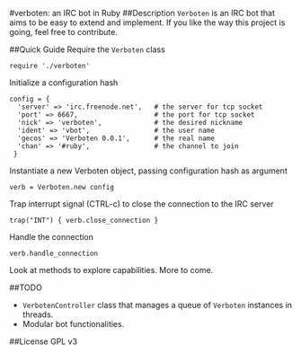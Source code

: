 #verboten: an IRC bot in Ruby
##Description
`Verboten` is an IRC bot that aims to be easy to extend and implement. If you like the way this project is going, feel free to contribute.

##Quick Guide
Require the `Verboten` class
```
require './verboten'
```
Initialize a configuration hash
```
config = {
  'server' => 'irc.freenode.net',   # the server for tcp socket
  'port' => 6667,                   # the port for tcp socket
  'nick' => 'verboten',             # the desired nickname
  'ident' => 'vbot',                # the user name
  'gecos' => 'Verboten 0.0.1',      # the real name
  'chan' => '#ruby',                # the channel to join
 }
```
Instantiate a new Verboten object, passing configuration hash as argument
```
verb = Verboten.new config
```
Trap interrupt signal (CTRL-c) to close the connection to the IRC server
```
trap("INT") { verb.close_connection }
```
Handle the connection
```
verb.handle_connection
```
Look at methods to explore capabilities. More to come.


##TODO
* `VerbotenController` class that manages a queue of `Verboten` instances in threads.
* Modular bot functionalities.

##License
GPL v3
